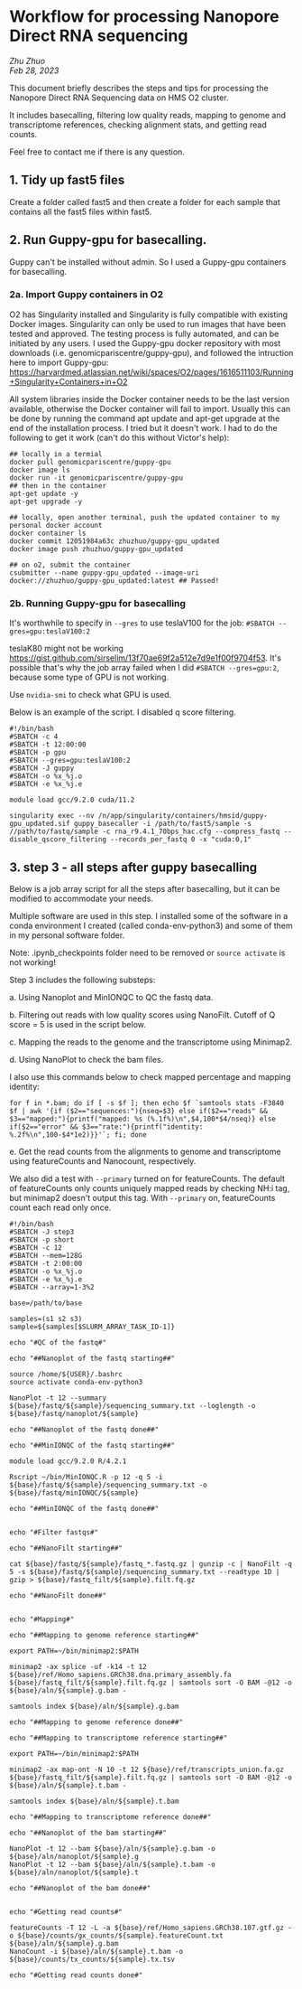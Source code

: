 # Workflow for processing Nanopore Direct RNA sequencing

_Zhu Zhuo_ \
_Feb 28, 2023_

This document briefly describes the steps and tips for processing the Nanopore Direct RNA Sequencing data on HMS O2 cluster.

It includes basecalling, filtering low quality reads, mapping to genome and transcriptome references, checking alignment stats, and getting read counts.

Feel free to contact me if there is any question.

## 1. **Tidy up fast5 files**

 Create a folder called fast5 and then create a folder for each sample that contains all the fast5 files within fast5.

## 2. Run Guppy-gpu for basecalling.

Guppy can't be installed without admin. So I used a Guppy-gpu containers for basecalling.

### 2a. Import Guppy containers in O2

O2 has Singularity installed and Singularity is fully compatible with existing Docker images. Singularity can only be used to run images that have been tested and approved. The testing process is fully automated, and can be initiated by any users. I used the Guppy-gpu docker repository with most downloads (i.e. genomicpariscentre/guppy-gpu), and followed the intruction here to import Guppy-gpu: https://harvardmed.atlassian.net/wiki/spaces/O2/pages/1616511103/Running+Singularity+Containers+in+O2

All system libraries inside the Docker container needs to be the last version available, otherwise the Docker container will fail to import. Usually this can be done by running the command apt update and apt-get upgrade at the end of the installation process. I tried but it doesn't work. I had to do the following to get it work (can't do this without Victor's help):

```
## locally in a termial
docker pull genomicpariscentre/guppy-gpu
docker image ls
docker run -it genomicpariscentre/guppy-gpu
## then in the container
apt-get update -y
apt-get upgrade -y

## locally, open another terminal, push the updated container to my personal docker account
docker container ls
docker commit 12051984a63c zhuzhuo/guppy-gpu_updated
docker image push zhuzhuo/guppy-gpu_updated

## on o2, submit the container
csubmitter --name guppy-gpu_updated --image-uri docker://zhuzhuo/guppy-gpu_updated:latest ## Passed!
```

### 2b. Running Guppy-gpu for basecalling

It's worthwhile to specify in `--gres` to use teslaV100 for the job: `#SBATCH --gres=gpu:teslaV100:2`

teslaK80 might not be working https://gist.github.com/sirselim/13f70ae69f2a512e7d9e1f00f9704f53. It's possible that's why the job array failed when I did `#SBATCH --gres=gpu:2`, because some type of GPU is not working.

Use `nvidia-smi` to check what GPU is used.

Below is an example of the script. I disabled q score filtering.

```
#!/bin/bash
#SBATCH -c 4
#SBATCH -t 12:00:00
#SBATCH -p gpu
#SBATCH --gres=gpu:teslaV100:2
#SBATCH -J guppy
#SBATCH -o %x_%j.o
#SBATCH -e %x_%j.e

module load gcc/9.2.0 cuda/11.2

singularity exec --nv /n/app/singularity/containers/hmsid/guppy-gpu_updated.sif guppy_basecaller -i /path/to/fast5/sample -s //path/to/fastq/sample -c rna_r9.4.1_70bps_hac.cfg --compress_fastq --disable_qscore_filtering --records_per_fastq 0 -x "cuda:0,1"
```

## 3. step 3 - all steps after guppy basecalling

Below is a job array script for all the steps after basecalling, but it can be modified to accommodate your needs.

Multiple software are used in this step. I installed some of the software in a conda environment I created (called conda-env-python3) and some of them in my personal software folder.

Note: .ipynb_checkpoints folder need to be removed or `source activate` is not working!

Step 3 includes the following substeps:

a. Using Nanoplot and MinIONQC to QC the fastq data.

b. Filtering out reads with low quality scores using NanoFilt. Cutoff of Q score = 5 is used in the script below.

c. Mapping the reads to the genome and the transcriptome using Minimap2.

d. Using NanoPlot to check the bam files.

I also use this commands below to check mapped percentage and mapping identity:

```
for f in *.bam; do if [ -s $f ]; then echo $f `samtools stats -F3840 $f | awk '{if ($2=="sequences:"){nseq=$3} else if($2=="reads" && $3=="mapped:"){printf("mapped: %s (%.1f%)\n",$4,100*$4/nseq)} else if($2=="error" && $3=="rate:"){printf("identity: %.2f%\n",100-$4*1e2)}}'`; fi; done
```

e. Get the read counts from the alignments to genome and transcriptome using featureCounts and Nanocount, respectively.

We also did a test with `--primary` turned on for featureCounts. The default of featureCounts only counts uniquely mapped reads by checking NH:i tag, but minimap2 doesn't output this tag. With `--primary` on, featureCounts count each read only once.


```
#!/bin/bash
#SBATCH -J step3
#SBATCH -p short
#SBATCH -c 12
#SBATCH --mem=128G
#SBATCH -t 2:00:00
#SBATCH -o %x_%j.o
#SBATCH -e %x_%j.e
#SBATCH --array=1-3%2

base=/path/to/base

samples=(s1 s2 s3)
sample=${samples[$SLURM_ARRAY_TASK_ID-1]}

echo "#QC of the fastq#"

echo "##Nanoplot of the fastq starting##"

source /home/${USER}/.bashrc
source activate conda-env-python3

NanoPlot -t 12 --summary ${base}/fastq/${sample}/sequencing_summary.txt --loglength -o ${base}/fastq/nanoplot/${sample}

echo "##Nanoplot of the fastq done##"

echo "##MinIONQC of the fastq starting##"

module load gcc/9.2.0 R/4.2.1

Rscript ~/bin/MinIONQC.R -p 12 -q 5 -i ${base}/fastq/${sample}/sequencing_summary.txt -o ${base}/fastq/minIONQC/${sample}

echo "##MinIONQC of the fastq done##"


echo "#Filter fastqs#"

echo "##NanoFilt starting##"

cat ${base}/fastq/${sample}/fastq_*.fastq.gz | gunzip -c | NanoFilt -q 5 -s ${base}/fastq/${sample}/sequencing_summary.txt --readtype 1D | gzip > ${base}/fastq_filt/${sample}.filt.fq.gz

echo "##NanoFilt done##"


echo "#Mapping#"

echo "##Mapping to genome reference starting##"

export PATH=~/bin/minimap2:$PATH

minimap2 -ax splice -uf -k14 -t 12 ${base}/ref/Homo_sapiens.GRCh38.dna.primary_assembly.fa ${base}/fastq_filt/${sample}.filt.fq.gz | samtools sort -O BAM -@12 -o ${base}/aln/${sample}.g.bam -

samtools index ${base}/aln/${sample}.g.bam

echo "##Mapping to genome reference done##"

echo "##Mapping to transcriptome reference starting##"

export PATH=~/bin/minimap2:$PATH

minimap2 -ax map-ont -N 10 -t 12 ${base}/ref/transcripts_union.fa.gz ${base}/fastq_filt/${sample}.filt.fq.gz | samtools sort -O BAM -@12 -o ${base}/aln/${sample}.t.bam -

samtools index ${base}/aln/${sample}.t.bam

echo "##Mapping to transcriptome reference done##"

echo "##Nanoplot of the bam starting##"

NanoPlot -t 12 --bam ${base}/aln/${sample}.g.bam -o ${base}/aln/nanoplot/${sample}.g
NanoPlot -t 12 --bam ${base}/aln/${sample}.t.bam -o ${base}/aln/nanoplot/${sample}.t

echo "##Nanoplot of the bam done##"


echo "#Getting read counts#"

featureCounts -T 12 -L -a ${base}/ref/Homo_sapiens.GRCh38.107.gtf.gz -o ${base}/counts/gx_counts/${sample}.featureCount.txt ${base}/aln/${sample}.g.bam
NanoCount -i ${base}/aln/${sample}.t.bam -o ${base}/counts/tx_counts/${sample}.tx.tsv

echo "#Getting read counts done#"
```
